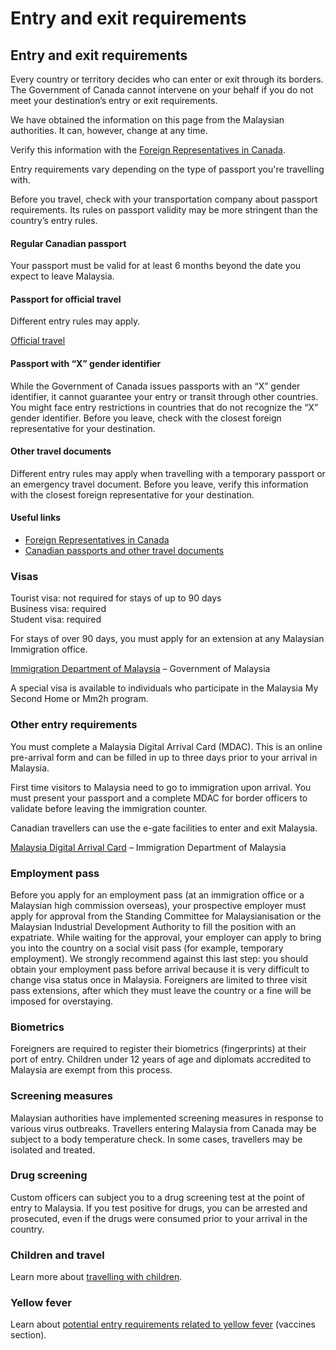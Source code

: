 # Entry and exit requirements

## Entry and exit requirements

Every country or territory decides who can enter or exit through its borders. The Government of Canada cannot intervene on your behalf if you do not meet your destination’s entry or exit requirements.

We have obtained the information on this page from the Malaysian authorities. It can, however, change at any time.

Verify this information with the [Foreign Representatives in Canada](https://www.international.gc.ca/protocol-protocole/reps.aspx?lang=eng).

Entry requirements vary depending on the type of passport you're travelling with.

Before you travel, check with your transportation company about passport requirements. Its rules on passport validity may be more stringent than the country’s entry rules.

#### Regular Canadian passport

Your passport must be valid for at least 6 months beyond the date you expect to leave Malaysia.

#### Passport for official travel

Different entry rules may apply.

[Official travel](https://www.canada.ca/en/immigration-refugees-citizenship/services/canadian-passports/official-travel.html)

#### Passport with “X” gender identifier

While the Government of Canada issues passports with an “X” gender identifier, it cannot guarantee your entry or transit through other countries. You might face entry restrictions in countries that do not recognize the “X” gender identifier. Before you leave, check with the closest foreign representative for your destination.

#### Other travel documents

Different entry rules may apply when travelling with a temporary passport or an emergency travel document. Before you leave, verify this information with the closest foreign representative for your destination.

#### Useful links

* [Foreign Representatives in Canada](https://www.international.gc.ca/protocol-protocole/reps.aspx?lang=eng)
* [Canadian passports and other travel documents](http://www.canada.ca/passport)

### Visas

Tourist visa: not required for stays of up to 90 days  
Business visa: required   
Student visa: required

For stays of over 90 days, you must apply for an extension at any Malaysian Immigration office.

[Immigration Department of Malaysia](https://www.imi.gov.my/) – Government of Malaysia

A special visa is available to individuals who participate in the Malaysia My Second Home or Mm2h program.

### Other entry requirements

You must complete a Malaysia Digital Arrival Card (MDAC). This is an online pre-arrival form and can be filled in up to three days prior to your arrival in Malaysia.

First time visitors to Malaysia need to go to immigration upon arrival. You must present your passport and a complete MDAC for border officers to validate before leaving the immigration counter.

Canadian travellers can use the e-gate facilities to enter and exit Malaysia.

[Malaysia Digital Arrival Card](https://imigresen-online.imi.gov.my/mdac/main) – Immigration Department of Malaysia

### Employment pass

Before you apply for an employment pass (at an immigration office or a Malaysian high commission overseas), your prospective employer must apply for approval from the Standing Committee for Malaysianisation or the Malaysian Industrial Development Authority to fill the position with an expatriate. While waiting for the approval, your employer can apply to bring you into the country on a social visit pass (for example, temporary employment). We strongly recommend against this last step: you should obtain your employment pass before arrival because it is very difficult to change visa status once in Malaysia. Foreigners are limited to three visit pass extensions, after which they must leave the country or a fine will be imposed for overstaying.

### Biometrics

Foreigners are required to register their biometrics (fingerprints) at their port of entry. Children under 12 years of age and diplomats accredited to Malaysia are exempt from this process.

### Screening measures

Malaysian authorities have implemented screening measures in response to various virus outbreaks. Travellers entering Malaysia from Canada may be subject to a body temperature check. In some cases, travellers may be isolated and treated.

### Drug screening

Custom officers can subject you to a drug screening test at the point of entry to Malaysia. If you test positive for drugs, you can be arrested and prosecuted, even if the drugs were consumed prior to your arrival in the country.

### Children and travel

Learn more about [travelling with children](http://travel.gc.ca/travelling/children).

### Yellow fever

Learn about [potential entry requirements related to yellow fever](#health) (vaccines section).